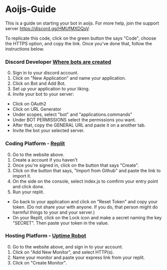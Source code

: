 # Aoijs-Guide
This is a guide on starting your bot in aoijs. For more help, join the support server https://discord.gg/HMUfMXDQsV. 

To replicate this code, click on the green button the says "Code", choose the HTTPS option, and copy the link. Once you've done that, follow the instructions below.

### Discord Developer [Where bots are created](https://discord.com/developers/)
0. Sign in to your discord account.
1. Click on "New Application" and name your application.
2. Click on Bot and Add Bot. 
3. Set up your application to your liking.
4. Invite your bot to your server:
  - Click on OAuth2
  - Click on URL Generator
  - Under scopes, select "bot" and "applications.commands"
  - Under BOT PERMISSIONS select the permissions you want.
  - After that, copy the GENERAL URL and paste it on a another tab. 
  - Invite the bot your selected server.

### Coding Platform - [Replit](https://replit.com/)
0. Go to the website above.
1. Create a account if you haven't
2. Once you're signed in, click on the button that says "Create".
3. Click on the button that says, "Import from Github" and paste the link to import it.
4. On the side on the console, select index.js to comfirm your entry point and click done.
5. Run your replit.
  - Go back to your application and click on "Reset Token" and copy your token. (Do not share your with anyone. If you do, that person might do harmful things to your and your server.)
  - On your Replit, click on the Lock icon and make a secret naming the key "SECRET". Then paste your token in the value.

### Hosting Platform - [Uptime Robot](https://uptimerobot.com/)
0. Go to the website above, and sign in to your account.
1. Click on "Add New Monitor", and select HTTP(s).
2. Name your monitor and paste your express link from your replit.
3. Click on "Create Monitor".
